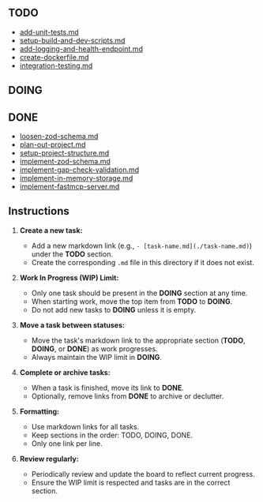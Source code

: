 ## TODO

- [add-unit-tests.md](./add-unit-tests.md)
- [setup-build-and-dev-scripts.md](./setup-build-and-dev-scripts.md)
- [add-logging-and-health-endpoint.md](./add-logging-and-health-endpoint.md)
- [create-dockerfile.md](./create-dockerfile.md)
- [integration-testing.md](./integration-testing.md)

## DOING

## DONE

- [loosen-zod-schema.md](./loosen-zod-schema.md)
- [plan-out-project.md](./plan-out-project.md)
- [setup-project-structure.md](./setup-project-structure.md)
- [implement-zod-schema.md](./implement-zod-schema.md)
- [implement-gap-check-validation.md](./implement-gap-check-validation.md)
- [implement-in-memory-storage.md](./implement-in-memory-storage.md)
- [implement-fastmcp-server.md](./implement-fastmcp-server.md)

## Instructions

1. **Create a new task:**

   - Add a new markdown link (e.g., `- [task-name.md](./task-name.md)`) under the **TODO** section.
   - Create the corresponding `.md` file in this directory if it does not exist.

2. **Work In Progress (WIP) Limit:**

   - Only one task should be present in the **DOING** section at any time.
   - When starting work, move the top item from **TODO** to **DOING**.
   - Do not add new tasks to **DOING** unless it is empty.

3. **Move a task between statuses:**

   - Move the task's markdown link to the appropriate section (**TODO**, **DOING**, or **DONE**) as work progresses.
   - Always maintain the WIP limit in **DOING**.

4. **Complete or archive tasks:**

   - When a task is finished, move its link to **DONE**.
   - Optionally, remove links from **DONE** to archive or declutter.

5. **Formatting:**

   - Use markdown links for all tasks.
   - Keep sections in the order: TODO, DOING, DONE.
   - Only one link per line.

6. **Review regularly:**
   - Periodically review and update the board to reflect current progress.
   - Ensure the WIP limit is respected and tasks are in the correct section.